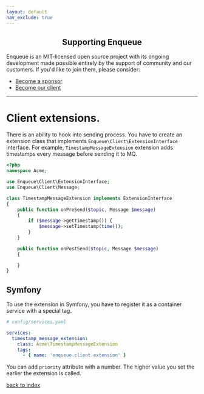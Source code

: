 ```yaml
---
layout: default
nav_exclude: true
---
```

<h2 align="center">Supporting Enqueue</h2>

Enqueue is an MIT-licensed open source project with its ongoing development made possible entirely by the support of community and our customers. If you'd like to join them, please consider:

- [Become a sponsor](https://www.patreon.com/makasim)
- [Become our client](http://forma-pro.com/)

---

# Client extensions.

There is an ability to hook into sending process. You have to create an extension class that implements `Enqueue\Client\ExtensionInterface` interface.
For example, `TimestampMessageExtension` extension adds timestamps every message before sending it to MQ.

```php
<?php
namespace Acme;

use Enqueue\Client\ExtensionInterface;
use Enqueue\Client\Message;

class TimestampMessageExtension implements ExtensionInterface
{
    public function onPreSend($topic, Message $message)
    {
        if ($message->getTimestamp()) {
            $message->setTimestamp(time());
        }
    }

    public function onPostSend($topic, Message $message)
    {

    }
}
```

## Symfony

To use the extension in Symfony, you have to register it as a container service with a special tag.

```yaml
# config/services.yaml

services:
  timestamp_message_extension:
    class: Acme\TimestampMessageExtension
    tags:
      - { name: 'enqueue.client.extension' }
```

You can add `priority` attribute with a number. The higher value you set the earlier the extension is called.

[back to index](../index.md)
